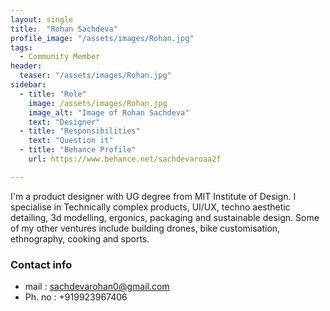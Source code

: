 ```yaml
---
layout: single
title:  "Rohan Sachdeva"
profile_image: "/assets/images/Rohan.jpg"
tags: 
  - Community Member
header:
  teaser: "/assets/images/Rohan.jpg"
sidebar:
  - title: "Role"
    image: /assets/images/Rohan.jpg
    image_alt: "Image of Rohan Sachdeva"
    text: "Designer"
  - title: "Responsibilities"
    text: "Question it"
  - title: "Behance Profile"
    url: https://www.behance.net/sachdevaroaa2f

---
```

I'm a product designer with UG degree from MIT Institute of Design.
I specialise in Technically complex products, UI/UX, techno aesthetic detailing, 3d modelling, ergonics, packaging and sustainable design. 
Some of my other ventures include building drones, bike customisation, ethnography, cooking and sports.


### Contact info
* mail : sachdevarohan0@gmail.com
* Ph. no : +919923967406
